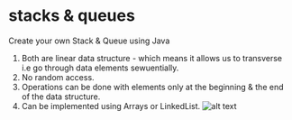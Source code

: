 # stacks & queues
Create your own Stack & Queue using Java

1. Both are linear data structure - which means it allows us to transverse i.e go through data elements sewuentially.
2. No random access.
3. Operations can be done with elements only at the beginning & the end of the data structure.
4. Can be implemented using Arrays or LinkedList.
![alt text](https://github.com/PS00161093/stack-queue/blob/main/images/stack.jpg?raw=true)
